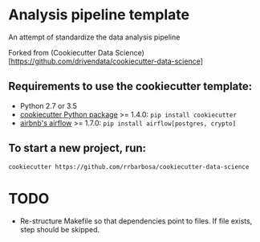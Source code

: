 # Analysis pipeline template

An attempt of standardize the data analysis pipeline

Forked from (Cookiecutter Data Science)[https://github.com/drivendata/cookiecutter-data-science]

## Requirements to use the cookiecutter template:

 - Python 2.7 or 3.5
 - [cookiecutter Python package](http://cookiecutter.readthedocs.org/en/latest/installation.html) >= 1.4.0: `pip install cookiecutter`
 - [airbnb's airflow](https://github.com/drivendata/cookiecutter-data-science) >= 1.7.0: `pip install airflow[postgres, crypto]`

## To start a new project, run:

    cookiecutter https://github.com/rrbarbosa/cookiecutter-data-science

# TODO

- Re-structure Makefile so that dependencies point to files. If file exists, step should be skipped.
